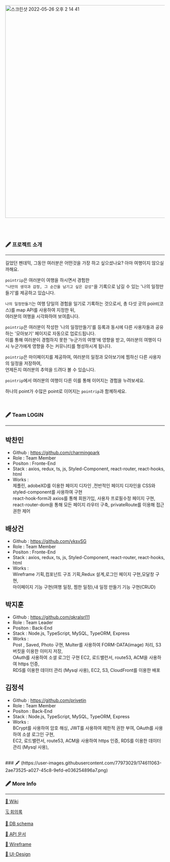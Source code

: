 

<br><br>

<img width="670" alt="스크린샷 2022-05-26 오후 2 14 41" src="https://user-images.githubusercontent.com/93868114/170420752-69e267b4-b666-4b16-8f22-1424ca868d97.png">


<br><br>



### 🖋 프로젝트 소개

***


길었던 펜데믹, 그동안 여러분은 어떤것을 가장 하고 싶으셨나요?
아마 여행이지 않으실까해요.

`pointrip`은 여러분이 여행을 하시면서 경험한 <br>
`"나만의 생각과 감정, 그 순간을 남기고 싶은 감성"`을 기록으로 남길 수 있는 '나의 일정만들기'를 제공하고 있습니다. 

`나의 일정만들기`는 여행 당일의 경험을 일기로 기록하는 것으로서, 
총 다섯 곳의 point(코스)를 map API를 사용하여 지정한 뒤,<br> 여러분의 여행을 시각화하여 보여줍니다.

`pointrip`은 여러분이 작성한 '나의 일정만들기'를 등록과 동시에 다른 사용자들과 공유하는 '모아보기' 페이지로 자동으로 업로드됩니다.<br>
이를 통해 여러분이 경험하지 못한 '누군가의 여행'에 영향을 받고, 여러분의 여행이 다시 누군가에게 영향을 주는 커뮤니티를 형성하시게 됩니다.

`pointrip`은 마이페이지를 제공하여, 여러분의 일정과 모아보기에 찜하신 다른 사용자의 일정을 저장하여,<br> 언제든지 여러분의 추억을 드려다 볼 수 있습니다.<br>

`pointrip`에서 여러분의 여행이 다른 이를 통해 이어지는 경험을 누려보세요.

하나의 point가 수많은 point로 이어지는 `pointrip`과 함께하세요.



<br>

### 🖋 Team LOGIN

***






## 박찬민
* Github : https://github.com/charmingpark
* Role : Team Member
* Positon : Fronte-End
* Stack : axios, redux, ts, js,  Styled-Component, react-router, react-hooks, html
* Works : <br> 제플린, adobeXD를 이용한 페이지 디자인 ,전반적인 페이지 디자인을 CSS와 styled-component를 사용하여 구현<br>react-hook-form과 axios를 통해 회원가입, 사용자 프로필수정 페이지 구현, react-router-dom을 통해 모든 페이지 라우터 구축, privateRoute를 이용해 접근권한 제어 



## 배상건
* Github : https://github.com/yksvSG
* Role : Team Member
* Positon : Fronte-End
* Stack : axios, redux, ts, js,  Styled-Component, react-router, react-hooks, html
* Works :<br>
 Wireframe 기획,컴포넌트 구조 기획,Redux 설계,로그인 페이지 구현,모달창 구현,<br>
마이페이지 기능 구현(여행 일정, 찜한 일정),내 일정 만들기 기능 구현(CRUD)


## 박지훈
* Github : https://github.com/qkralsrl11
* Role : Team Leader
* Positon : Back-End
* Stack : Node.js, TypeScript, MySQL, TypeORM, Express
* Works : <br>
Post , Saved, Photo 구현, Multer를 사용하여 FORM-DATA(image) 처리, S3버킷을 이용한 이미지 저장,<br> OAuth를 사용하여 소셜 로그인 구현
EC2, 로드밸런서, route53, ACM을 사용하여 https 인증, <br>RDS를 이용한 데이터 관리 (Mysql 사용), EC2, S3, CloudFront를 이용한 배포


## 김정석
* Github : https://github.com/privetin
* Role : Team Member
* Positon : Back-End
* Stack : Node.js, TypeScript, MySQL, TypeORM, Express
* Works : <br>BCrypt를 사용하여 암호 해싱, JWT를 사용하여 제한적 권한 부여, OAuth를 사용하여 소셜 로그인 구현,<br>EC2, 로드밸런서, route53, ACM을 사용하여 https 인증, RDS를 이용한 데이터 관리 (Mysql 사용),
 

<br>
### 🖋 
(https://user-images.githubusercontent.com/77973029/174611063-2ae73525-a027-45c8-9efd-e036254896a7.png)


### 🖋 More Info

***
[👾 Wiki](https://github.com/codestates/Pointrip/wiki)

[🗓 회의록](https://github.com/codestates/Pointrip/projects/4)

[🐬 DB schema](https://github.com/codestates/Pointrip/wiki/DB-Schema)

[🐳 API 문서](https://github.com/codestates/Pointrip/wiki/API)

[📐 Wireframe](https://github.com/codestates/Pointrip/wiki/WireFrame)

[🎨 UI-Design](https://github.com/codestates/Pointrip/wiki/UI-Design)

